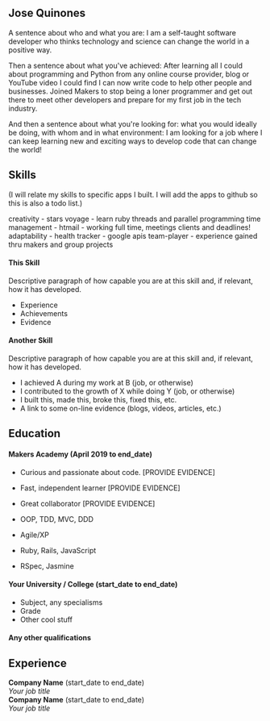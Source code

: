 ## Jose Quinones

A sentence about who and what you are:
I am a self-taught software developer who thinks technology and science can change the world in a positive way. 

Then a sentence about what you've achieved:
After learning all I could about programming and Python from any online course provider, blog or YouTube video I could find I can now write code to help other people and businesses. Joined Makers to stop being a loner programmer and get out there to meet other developers and prepare for my first job in the tech industry.

And then a sentence about what you're looking for: what you would ideally be doing, with whom and in what environment:
I am looking for a job where I can keep learning new and exciting ways to develop code that can change the world!

## Skills

(I will relate my skills to specific apps I built. I will add the apps to github so this is also a todo list.)

creativity - stars voyage - learn ruby threads and parallel programming
time management - htmail - working full time, meetings clients and deadlines!
adaptability - health tracker - google apis
team-player - experience gained thru makers and group projects

#### This Skill

Descriptive paragraph of how capable you are at this skill and, if relevant, how it has developed.

- Experience
- Achievements
- Evidence

#### Another Skill

Descriptive paragraph of how capable you are at this skill and, if relevant, how it has developed.

- I achieved A during my work at B (job, or otherwise)
- I contributed to the growth of X while doing Y (job, or otherwise)
- I built this, made this, broke this, fixed this, etc.
- A link to some on-line evidence (blogs, videos, articles, etc.)

## Education

#### Makers Academy (April 2019 to end_date)

- Curious and passionate about code. [PROVIDE EVIDENCE]
- Fast, independent learner [PROVIDE EVIDENCE]
- Great collaborator [PROVIDE EVIDENCE]

- OOP, TDD, MVC, DDD
- Agile/XP
- Ruby, Rails, JavaScript
- RSpec, Jasmine

#### Your University / College (start_date to end_date)

- Subject, any specialisms
- Grade
- Other cool stuff

#### Any other qualifications

## Experience

**Company Name** (start_date to end_date)    
*Your job title*  
**Company Name** (start_date to end_date)   
*Your job title*  
